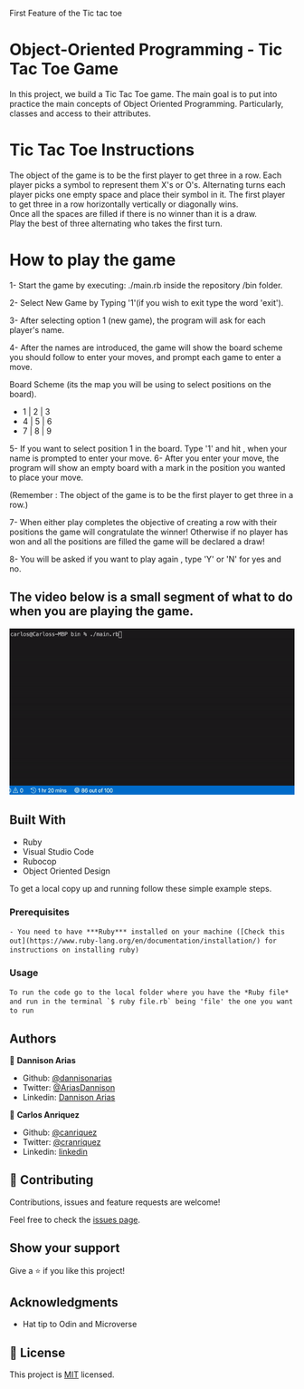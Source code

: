 First Feature of the Tic tac toe

# Object-Oriented Programming - Tic Tac Toe Game

In this project, we build a Tic Tac Toe game. The main goal is to put into practice the main concepts of Object Oriented Programming. Particularly, classes and access to their attributes.

# Tic Tac Toe Instructions

The object of the game is to be the first player to get three in a row. 
Each player picks a symbol to represent them X's or O's. Alternating turns each player picks one empty space and place their symbol in it.  The first player to get three in a row horizontally vertically or diagonally wins.  
Once all the spaces are filled if there is no winner than it is a draw.  
Play the best of three alternating who takes the first turn.

# How to play the game
1- Start the game by executing: ./main.rb inside the repository /bin folder.

2- Select New Game by Typing '1'(if you wish to exit type the word 'exit').

3- After selecting option 1 (new game), the program will ask for each player's name.

4- After the names are introduced, the game will show the board scheme you should follow to enter your moves, and prompt each game to enter a move.


Board Scheme (its the map you will be using to select positions on the board).

 -  1 | 2 | 3 
 -  4 | 5 | 6 
 -  7 | 8 | 9 

5- If you want to select position 1 in the board. Type '1' and hit <enter>, when your name is prompted to enter your move.
6- After you enter your move, the program will show an empty board with a mark in the position you wanted to place your move.

(Remember : The object of the game is to be the first player to get three in a row.)

7- When either play completes the objective of creating a row with their positions the game will congratulate the winner!
Otherwise if no player has won and all the positions are filled the game will be declared a draw!

8- You will be asked if you want to play again , type 'Y' or 'N' for yes and no. 

## The video below is a small segment of what to do when you are playing the game.

![app_video file](./app_video.gif)


## Built With

- Ruby
- Visual Studio Code
- Rubocop
- Object Oriented Design

To get a local copy up and running follow these simple example steps.

### Prerequisites
    - You need to have ***Ruby*** installed on your machine ([Check this out](https://www.ruby-lang.org/en/documentation/installation/) for instructions on installing ruby)

### Usage
    To run the code go to the local folder where you have the *Ruby file* and run in the terminal `$ ruby file.rb` being 'file' the one you want to run

## Authors

👤 **Dannison Arias**

- Github: [@dannisonarias](https://github.com/dannisonarias)
- Twitter: [@AriasDannison](https://twitter.com/AriasDannison)
- Linkedin: [Dannison Arias](https://www.linkedin.com/in/dannison-arias-777919190/)

👤 **Carlos Anriquez**

- Github: [@canriquez](https://github.com/canriquez)
- Twitter: [@cranriquez](https://twitter.com/cranriquez)
- Linkedin: [linkedin](https://www.linkedin.com/in/carlosanriquez/)

## 🤝 Contributing

Contributions, issues and feature requests are welcome!

Feel free to check the [issues page](issues/).

## Show your support

Give a ⭐️ if you like this project!

## Acknowledgments

- Hat tip to Odin and Microverse

## 📝 License

This project is [MIT](lic.url) licensed.